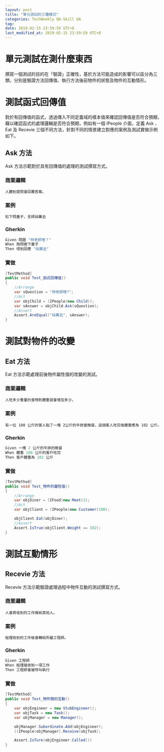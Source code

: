 ```yaml
---
layout: post
title: "單元測試的三種模式"
categories: TechWeekly QA-Skill QA
tag: 
date: 2019-02-15 23:59:59 UTC+8 
last_modified_at: 2019-02-15 23:59:59 UTC+8 
---
```


# 單元測試在測什麼東西
撰寫一個測試的目的在「驗證」正確性，基於方法可能造成的影響可以區分為三類，分別是驗證方法回傳值、執行方法後前物件的狀態及物件的互動情形。

# 測試函式回傳值
對於有回傳值的函式，透過傳入不同定義域的樣本值來確認回傳值是否符合預期，藉以確認函式的處理邏輯是否符合預期，例如有一個 IPeople 介面，定義 Ask 、 Eat 及 Recevie 三個不同方法，針對不同的情景建立對應的案例及測試實做示例如下。

## Ask 方法

Ask 方法示範對於具有回傳值的處理的測試撰寫方式。

### 商業邏輯

    人聽到提問會回覆答案。

### 案例

    松下問童子，言師採藥去

### Gherkin

```csharp
Given 問題 "林老師哩？"
When 詢問樹下童子
Then 得到回應 "採藥去"
```

### 實做

```csharp
[TestMethod]
public void Test_函式回傳值()
{
    //Arrange
    var sQuestion = "林老師哩?";
    //Act
    var objChild = (IPeople)new Child();
    var sAnswer = objChild.Ask(sQuestion);
    //Assert
    Assert.AreEqual("採藥去", sAnswer);
}
```


# 測試對物件的改變

## Eat 方法

Eat 方法示範處理前後物件屬性值的改變的測試。

### 商業邏輯

    人吃多少重量的食物則體重就會增加多少。

### 案例

    有一位 100 公斤的客人點了一塊 2公斤的牛排當晚餐，這個客人吃完後體重應為 102 公斤。

### Gherkin

```csharp
Given 一塊 2 公斤的牛排的晚餐
When 體重 100 公斤的客戶吃完
Then 客戶體重為 102 公斤
```

### 實做

```csharp
[TestMethod]
public void Test_物件的屬性值()
{
    //Arrange
    var objDiner = (IFood)new Meet(2);
    //Act
    var objClient = (IPeople)new Customer(100);

    objClient.Eat(objDiner);
    //Assert
    Assert.IsTrue(objClient.Weight == 102);
}
```

# 測試互動情形

## Recevie 方法

Recevie 方法示範驗證處理過程中物件互動的測試撰寫方式。

### 商業邏輯

    人會將收到的工作推給其他人。

### 案例

    經理收到的工作後會轉給所屬工程師。

### Gherkin

```csharp
Given 工程師
When 經理接收到一項工作
Then 工程師會被呼叫執行
```

### 實做

```csharp
[TestMethod]
public void Test_物件間的互動()
{
    var objEngineer = new StubEngineer();
    var objTask = new Task();
    var objManager = new Manager();

    objManager.Subordinate.Add(objEngineer);
    ((IPeople)objManager).Receive(objTask);

    Assert.IsTure(objEngineer.Called())
}
```
